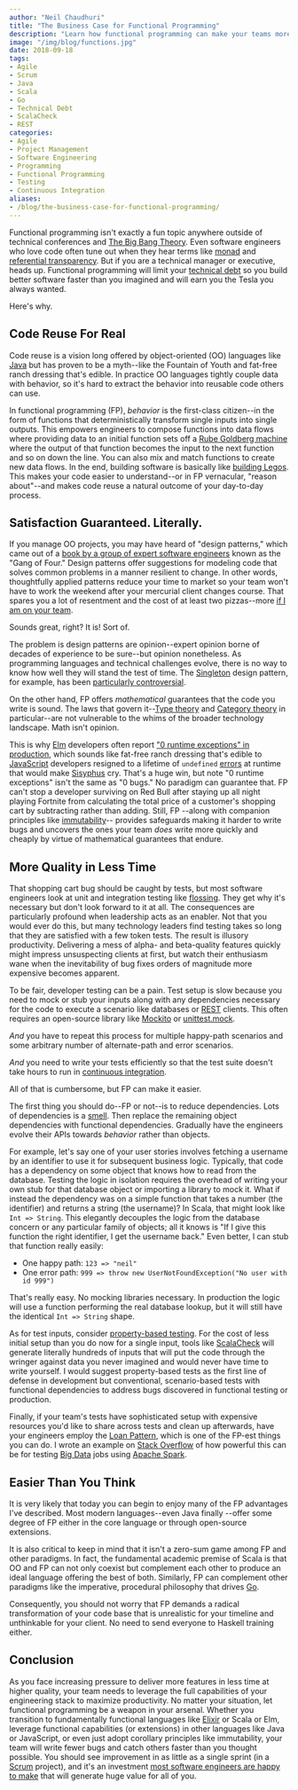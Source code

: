 ```yaml
---
author: "Neil Chaudhuri"
title: "The Business Case for Functional Programming"
description: "Learn how functional programming can make your teams more productive than you ever imagined."
image: "/img/blog/functions.jpg"
date: 2018-09-18
tags:
- Agile
- Scrum
- Java
- Scala
- Go
- Technical Debt
- ScalaCheck
- REST
categories: 
- Agile
- Project Management
- Software Engineering
- Programming
- Functional Programming
- Testing
- Continuous Integration
aliases:
- /blog/the-business-case-for-functional-programming/
---
```


Functional programming isn't exactly a fun topic anywhere outside of technical conferences and
[The Big Bang Theory](https://www.youtube.com/watch?v=k0xgjUhEG3U). Even software engineers who love 
code often tune out when they hear terms like [monad](http://stackoverflow.com/questions/44965/what-is-a-monad)
and [referential transparency](https://stackoverflow.com/questions/210835/what-is-referential-transparency). 
But if you are a technical manager or executive, heads up. Functional programming will limit your 
[technical debt](tags/technical-debt) so you build better 
software faster than you imagined and will earn you the Tesla you always wanted. 

Here's why.

## Code Reuse For Real

Code reuse is a vision long offered by object-oriented (OO) languages like [Java](/categories/java) but has proven to be a 
myth--like the Fountain of Youth and fat-free ranch dressing that's edible. In practice OO languages tightly couple data
with behavior, so it's hard to extract the behavior into reusable code others can use. 

In functional programming (FP), *behavior* is the first-class citizen--in the form of functions that deterministically transform single inputs 
into single outputs. This empowers engineers to compose functions into data flows where providing data to an initial function sets off a 
[Rube Goldberg machine](https://www.youtube.com/watch?v=kr_z37TgQO4) where the output of that function
becomes the input to the next function and so on down the line. You can also mix and match functions to create new data flows.
In the end, building software is basically like [building Legos](https://cdn-images-1.medium.com/max/1600/1*yGnDGRW4pTgmcDUi4oC8Uw.png).
This makes your code easier to understand--or in FP vernacular, "reason about"--and makes code reuse
a natural outcome of your day-to-day process.

## Satisfaction Guaranteed. Literally.

If you manage OO projects, you may have heard of "design patterns," which came out of a 
[book by a group of expert software engineers](https://en.wikipedia.org/wiki/Design_Patterns) known as the "Gang of Four."
Design patterns offer suggestions for modeling code that solves common problems in a manner resilient to change. 
In other words, thoughtfully applied patterns reduce your time to market so your team won't have to work the weekend
after your mercurial client changes course. That spares you a lot of resentment and 
the cost of at least two pizzas--more [if I am on your team](/consulting/).

Sounds great, right? It is! Sort of.

The problem is design patterns are opinion--expert opinion borne of decades of experience to be sure--but opinion nonetheless. 
As programming languages and technical challenges evolve, there is no way to know how well they will stand the test of time. The
[Singleton](https://www.geeksforgeeks.org/singleton-design-pattern/) design pattern, for example, has 
been [particularly controversial](https://stackoverflow.com/questions/137975/what-is-so-bad-about-singletons).

On the other hand, FP offers *mathematical* guarantees that the code you write is sound. The laws that govern 
it--[Type theory](https://en.wikipedia.org/wiki/Type_theory) and 
[Category theory](https://en.wikipedia.org/wiki/Category_theory) in particular--are not vulnerable to the whims of the broader
technology landscape. Math isn't opinion. 

This is why [Elm](https://elm-lang.org/) developers often report 
["0 runtime exceptions" in production](https://www.slideshare.net/InfoQ/fullscale-elm-in-production), which sounds like 
fat-free ranch dressing that's edible to [JavaScript](/tags/javascript) developers resigned to a lifetime of `undefined` 
[errors](https://stackoverflow.com/questions/48333993/javascript-function-is-undefined-only-in-ie11) at runtime that would make 
[Sisyphus](https://www.britannica.com/topic/Sisyphus) cry. That's a huge win, but note "0 runtime exceptions" isn't the same 
as "0 bugs." No paradigm can guarantee that. FP can't stop a developer surviving on Red Bull after staying up all night playing 
Fortnite from calculating the total price of a customer's shopping cart by subtracting rather than adding. Still, FP 
--along with companion principles like [immutability](https://www.quora.com/Why-is-immutability-important-in-functional-programming)--
provides safeguards making it harder to write bugs and uncovers the ones your team *does* write more quickly and cheaply by virtue of 
mathematical guarantees that endure.

## More Quality in Less Time

That shopping cart bug should be caught by tests, but most software engineers look at unit and integration testing like [flossing](https://www.dentalassociates.com/application/files/4214/7760/0003/flossing-is-beneficial-1.jpg).
They get why it's necessary but don't look forward to it at all. The consequences are particularly profound
when leadership acts as an enabler. Not that you would ever do this, but many technology leaders find testing takes so long that 
they are satisfied with a few token tests. The result is illusory productivity. Delivering a mess of alpha- and beta-quality features
quickly might impress unsuspecting clients at first, but watch their enthusiasm wane when the inevitability 
of bug fixes orders of magnitude more expensive becomes apparent.

To be fair, developer testing can be a pain. Test setup is slow because you need to 
mock or stub your inputs along with any dependencies necessary for the code to execute a scenario like databases or [REST](/tags/rest) clients. This
often requires an open-source library like [Mockito](https://site.mockito.org/) or [unittest.mock](https://docs.python.org/3/library/unittest.mock.html).  

*And* you have to repeat this process for multiple happy-path scenarios and some
arbitrary number of alternate-path and error scenarios. 

*And* you need
to write your tests efficiently so that the test suite doesn't take hours to run in [continuous integration](/categories/continuous-integration).

All of that is cumbersome, but FP can make it easier.

The first thing you should do--FP or not--is to reduce dependencies. Lots of dependencies is a [smell](https://martinfowler.com/bliki/CodeSmell.html). 
Then replace the remaining object dependencies 
with functional dependencies. Gradually have the engineers evolve their APIs towards *behavior* rather than objects. 

For example, let's say one of your user stories involves fetching a username by an identifier to use it for subsequent business logic. 
Typically, that code has a dependency on some object that knows how to read from the database. Testing the logic in isolation
requires the overhead of writing your own stub for that database object or importing a library to mock it. What if instead the 
dependency was on a simple function that takes a number (the identifier) and returns a string (the username)? In Scala, 
that might look like `Int => String`. This 
elegantly decouples the logic from the database concern or any particular family of objects; all it knows is 
"If I give this function the right identifier, I get the username back." Even better, I can stub that function really easily:

* One happy path: `123 => "neil"`
* One error path: `999 => throw new UserNotFoundException("No user with id 999")` 
  

That's really easy. No mocking libraries necessary. In production the logic will use a function performing the real database lookup, but it
will still have the identical `Int => String` shape.

As for test inputs, consider [property-based testing](http://www.scalatest.org/user_guide/property_based_testing). 
For the cost of less initial setup than you do now for a single input, tools like 
[ScalaCheck](/tags/scalacheck) will generate literally
hundreds of inputs that will put the code through the wringer against data you never imagined and would never have time to write yourself.
I would suggest property-based tests as the first line of defense in development but conventional, scenario-based tests 
with functional dependencies to address bugs discovered in functional testing or production.   

Finally, if your team's tests have sophisticated setup with expensive resources you'd like to share across tests and 
clean up afterwards, have your engineers employ the [Loan Pattern](https://www.outbrain.com/techblog/2017/05/effective-testing-with-loan-pattern-in-scala/),
which is one of the FP-est things you can do. I wrote an example 
on [Stack Overflow](https://stackoverflow.com/questions/43729262/how-to-write-unit-tests-in-spark-2-0/43769845#43769845) 
of how powerful this can be for testing [Big Data](/categories/big-data) jobs using [Apache Spark](/tags/apache-spark). 


## Easier Than You Think

It is very likely that today you can begin to enjoy many of the FP advantages I've described. Most modern languages--even Java finally
--offer some degree of FP either in the core language or through open-source extensions. 

It is also critical to keep in mind that it isn't a zero-sum game among FP and other paradigms. In fact, the fundamental
academic premise of Scala is that OO and FP can not only coexist but complement each other to produce an ideal language offering
the best of both. Similarly, FP can complement other paradigms like the imperative, procedural philosophy that
drives [Go](/tags/go).  

Consequently, you should not worry that FP demands a radical transformation of your code 
base that is unrealistic for your timeline and unthinkable for your client. No need to send everyone to Haskell training either.


## Conclusion

As you face increasing pressure to deliver more features in less time at higher quality, your team needs to leverage the full capabilities
of your engineering stack to maximize productivity. No matter your situation, let functional programming be a weapon
in your arsenal. Whether you transition to
fundamentally functional languages like [Elixir](https://elixir-lang.org/) or Scala or Elm, leverage functional capabilities 
(or extensions) in other languages like Java or JavaScript, 
or even just adopt corollary principles like immutability, your team will write fewer bugs and catch others faster than you
thought possible. You should see improvement in as little as a single sprint (in a [Scrum](/tags/scrum) project), and it's an 
investment [most software engineers are happy to make](/blog/the-art-of-software-engineering) that will generate huge
value for all of you.
